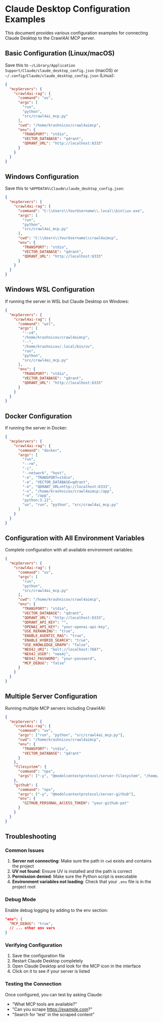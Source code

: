 # Claude Desktop Configuration Examples

This document provides various configuration examples for connecting Claude Desktop to the Crawl4AI MCP server.

## Basic Configuration (Linux/macOS)

Save this to `~/Library/Application Support/Claude/claude_desktop_config.json` (macOS) or `~/.config/Claude/claude_desktop_config.json` (Linux):

```json
{
  "mcpServers": {
    "crawl4ai-rag": {
      "command": "uv",
      "args": [
        "run",
        "python",
        "src/crawl4ai_mcp.py"
      ],
      "cwd": "/home/krashnicov/crawl4aimcp",
      "env": {
        "TRANSPORT": "stdio",
        "VECTOR_DATABASE": "qdrant",
        "QDRANT_URL": "http://localhost:6333"
      }
    }
  }
}
```

## Windows Configuration

Save this to `%APPDATA%\Claude\claude_desktop_config.json`:

```json
{
  "mcpServers": {
    "crawl4ai-rag": {
      "command": "C:\\Users\\YourUsername\\.local\\bin\\uv.exe",
      "args": [
        "run",
        "python",
        "src/crawl4ai_mcp.py"
      ],
      "cwd": "C:\\Users\\YourUsername\\crawl4aimcp",
      "env": {
        "TRANSPORT": "stdio",
        "VECTOR_DATABASE": "qdrant",
        "QDRANT_URL": "http://localhost:6333"
      }
    }
  }
}
```

## Windows WSL Configuration

If running the server in WSL but Claude Desktop on Windows:

```json
{
  "mcpServers": {
    "crawl4ai-rag": {
      "command": "wsl",
      "args": [
        "--cd",
        "/home/krashnicov/crawl4aimcp",
        "--",
        "/home/krashnicov/.local/bin/uv",
        "run",
        "python",
        "src/crawl4ai_mcp.py"
      ],
      "env": {
        "TRANSPORT": "stdio",
        "VECTOR_DATABASE": "qdrant",
        "QDRANT_URL": "http://localhost:6333"
      }
    }
  }
}
```

## Docker Configuration

If running the server in Docker:

```json
{
  "mcpServers": {
    "crawl4ai-rag": {
      "command": "docker",
      "args": [
        "run",
        "--rm",
        "-i",
        "--network", "host",
        "-e", "TRANSPORT=stdio",
        "-e", "VECTOR_DATABASE=qdrant",
        "-e", "QDRANT_URL=http://localhost:6333",
        "-v", "/home/krashnicov/crawl4aimcp:/app",
        "-w", "/app",
        "python:3.12",
        "uv", "run", "python", "src/crawl4ai_mcp.py"
      ]
    }
  }
}
```

## Configuration with All Environment Variables

Complete configuration with all available environment variables:

```json
{
  "mcpServers": {
    "crawl4ai-rag": {
      "command": "uv",
      "args": [
        "run",
        "python",
        "src/crawl4ai_mcp.py"
      ],
      "cwd": "/home/krashnicov/crawl4aimcp",
      "env": {
        "TRANSPORT": "stdio",
        "VECTOR_DATABASE": "qdrant",
        "QDRANT_URL": "http://localhost:6333",
        "QDRANT_API_KEY": "",
        "OPENAI_API_KEY": "your-openai-api-key",
        "USE_RERANKING": "true",
        "ENABLE_AGENTIC_RAG": "true",
        "ENABLE_HYBRID_SEARCH": "true",
        "USE_KNOWLEDGE_GRAPH": "false",
        "NEO4J_URI": "bolt://localhost:7687",
        "NEO4J_USER": "neo4j",
        "NEO4J_PASSWORD": "your-password",
        "MCP_DEBUG": "false"
      }
    }
  }
}
```

## Multiple Server Configuration

Running multiple MCP servers including Crawl4AI:

```json
{
  "mcpServers": {
    "crawl4ai-rag": {
      "command": "uv",
      "args": ["run", "python", "src/crawl4ai_mcp.py"],
      "cwd": "/home/krashnicov/crawl4aimcp",
      "env": {
        "TRANSPORT": "stdio",
        "VECTOR_DATABASE": "qdrant"
      }
    },
    "filesystem": {
      "command": "npx",
      "args": ["-y", "@modelcontextprotocol/server-filesystem", "/home/krashnicov"]
    },
    "github": {
      "command": "npx",
      "args": ["-y", "@modelcontextprotocol/server-github"],
      "env": {
        "GITHUB_PERSONAL_ACCESS_TOKEN": "your-github-pat"
      }
    }
  }
}
```

## Troubleshooting

### Common Issues

1. **Server not connecting**: Make sure the path in `cwd` exists and contains the project
2. **UV not found**: Ensure UV is installed and the path is correct
3. **Permission denied**: Make sure the Python script is executable
4. **Environment variables not loading**: Check that your `.env` file is in the project root

### Debug Mode

Enable debug logging by adding to the env section:

```json
"env": {
  "MCP_DEBUG": "true",
  // ... other env vars
}
```

### Verifying Configuration

1. Save the configuration file
2. Restart Claude Desktop completely
3. Open Claude Desktop and look for the MCP icon in the interface
4. Click on it to see if your server is listed

### Testing the Connection

Once configured, you can test by asking Claude:
- "What MCP tools are available?"
- "Can you scrape https://example.com?"
- "Search for 'test' in the scraped content"